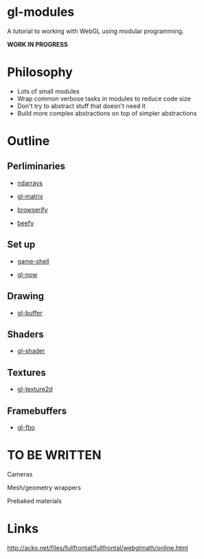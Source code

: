 gl-modules
==========
A tutorial to working with WebGL using modular programming.

**WORK IN PROGRESS**


# Philosophy

* Lots of small modules
* Wrap common verbose tasks in modules to reduce code size
* Don't try to abstract stuff that doesn't need it
* Build more complex abstractions on top of simpler abstractions

# Outline

## Perliminaries

* [ndarrays](https://github.com/mikolalysenko/ndarray)

* [gl-matrix](https://github.com/toji/gl-matrix)

* [browserify](https://github.com/substack/node-browserify)

* [beefy](https://github.com/chrisdickinson/beefy)

## Set up

* [game-shell](https://github.com/mikolalysenko/game-shell)

* [gl-now](https://github.com/mikolalysenko/gl-now)

## Drawing

* [gl-buffer](https://github.com/mikolalysenko/gl-buffer)

## Shaders

* [gl-shader](https://github.com/mikolalysenko/gl-shader)

## Textures

* [gl-texture2d](https://github.com/mikolalysenko/gl-texture2d)

## Framebuffers

* [gl-fbo](https://github.com/mikolalysenko/gl-fbo)




# TO BE WRITTEN

Cameras

Mesh/geometry wrappers

Prebaked materials


# Links

http://acko.net/files/fullfrontal/fullfrontal/webglmath/online.html
